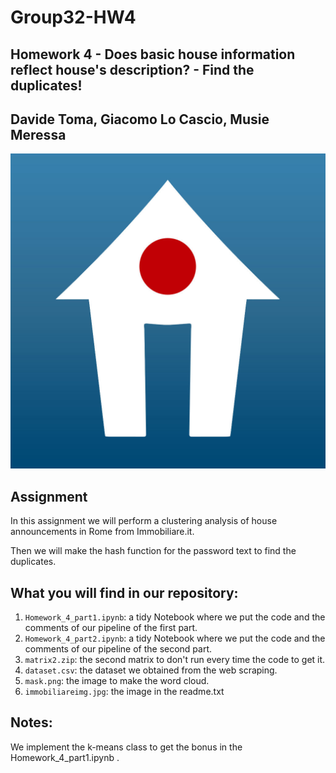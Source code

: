 # Group32-HW4
## Homework 4 - Does basic house information reflect house's description? - Find the duplicates!

## Davide Toma, Giacomo Lo Cascio, Musie Meressa
![alt text](https://github.com/DavideToma/ADM_HW4_Group-32/blob/master/immobiliareimg.jpg)

## Assignment
In this assignment we will perform a clustering analysis of house announcements in Rome from Immobiliare.it.

Then we will make the hash function for the password text to find the duplicates.

## What you will find in our repository:
1) `Homework_4_part1.ipynb`: a tidy Notebook where we put the code and the comments of our pipeline of the first part.
2) `Homework_4_part2.ipynb`: a tidy Notebook where we put the code and the comments of our pipeline of the second part.
3) `matrix2.zip`: the second matrix to don't run every time the code to get it.
4) `dataset.csv`: the dataset we obtained from the web scraping.
5) `mask.png`: the image to make the word cloud.
6) `immobiliareimg.jpg`: the image in the readme.txt

## Notes:

We implement the k-means class to get the bonus in the Homework_4_part1.ipynb .
